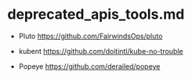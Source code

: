 deprecated_apis_tools.md
==========================

* Pluto
https://github.com/FairwindsOps/pluto

* kubent
https://github.com/doitintl/kube-no-trouble

* Popeye
https://github.com/derailed/popeye


